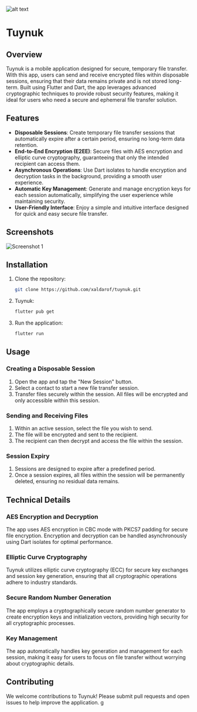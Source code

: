 ![alt text](https://lokdon.com/wp-content/uploads/2021/09/Subtitle_01-2.jpg)

# Tuynuk

## Overview

Tuynuk is a mobile application designed for secure, temporary file transfer. With this
app, users can send and receive encrypted files within disposable sessions, ensuring that their data
remains private and is not stored long-term. Built using Flutter and Dart, the app leverages
advanced cryptographic techniques to provide robust security features, making it ideal for users who
need a secure and ephemeral file transfer solution.

## Features

- **Disposable Sessions**: Create temporary file transfer sessions that automatically expire after a
  certain period, ensuring no long-term data retention.
- **End-to-End Encryption (E2EE)**: Secure files with AES encryption and elliptic curve
  cryptography, guaranteeing that only the intended recipient can access them.
- **Asynchronous Operations**: Use Dart isolates to handle encryption and decryption tasks in the
  background, providing a smooth user experience.
- **Automatic Key Management**: Generate and manage encryption keys for each session automatically,
  simplifying the user experience while maintaining security.
- **User-Friendly Interface**: Enjoy a simple and intuitive interface designed for quick and easy
  secure file transfer.

## Screenshots

![Screenshot 1](https://github.com/xaldarof/tuynuk/blob/main/assets/images/logo_dark.png)

## Installation

1. Clone the repository:
   ```bash
   git clone https://github.com/xaldarof/tuynuk.git

2. Tuynuk:
   ```bash
   flutter pub get

3. Run the application:
   ```bash
   flutter run

## Usage

### Creating a Disposable Session

1. Open the app and tap the "New Session" button.
2. Select a contact to start a new file transfer session.
3. Transfer files securely within the session. All files will be encrypted and only accessible
   within this session.

### Sending and Receiving Files

1. Within an active session, select the file you wish to send.
2. The file will be encrypted and sent to the recipient.
3. The recipient can then decrypt and access the file within the session.

### Session Expiry

1. Sessions are designed to expire after a predefined period.
2. Once a session expires, all files within the session will be permanently deleted, ensuring no
   residual data remains.

## Technical Details

### AES Encryption and Decryption

The app uses AES encryption in CBC mode with PKCS7 padding for secure file encryption. Encryption
and decryption can be handled asynchronously using Dart isolates for optimal performance.

### Elliptic Curve Cryptography

Tuynuk utilizes elliptic curve cryptography (ECC) for secure key exchanges and session
key generation, ensuring that all cryptographic operations adhere to industry standards.

### Secure Random Number Generation

The app employs a cryptographically secure random number generator to create encryption keys and
initialization vectors, providing high security for all cryptographic processes.

### Key Management

The app automatically handles key generation and management for each session, making it easy for
users to focus on file transfer without worrying about cryptographic details.

## Contributing

We welcome contributions to Tuynuk! Please submit pull requests and open issues to help
improve the application.
g

